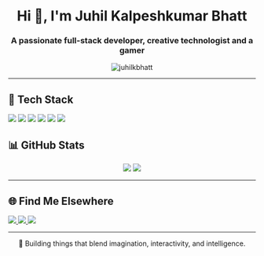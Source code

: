 <h1 align="center">Hi 👋, I'm Juhil Kalpeshkumar Bhatt</h1>
<h3 align="center">A passionate full-stack developer, creative technologist and a gamer</h3>

<p align="center">
  <img src="https://komarev.com/ghpvc/?username=juhilkbhatt&label=Profile%20views&color=0e75b6&style=flat" alt="juhilkbhatt" />
</p>

---
## 🧰 Tech Stack

<p align="left">
  <img src="https://img.shields.io/badge/Language-JavaScript-informational?style=flat&logo=javascript&color=F7DF1E" />
  <img src="https://img.shields.io/badge/Framework-React-informational?style=flat&logo=react&color=61DAFB" />
  <img src="https://img.shields.io/badge/Backend-Flask-informational?style=flat&logo=flask&color=000000" />
  <img src="https://img.shields.io/badge/Game%20Engine-Unity-informational?style=flat&logo=unity&color=000000" />
  <img src="https://img.shields.io/badge/Design-Figma-informational?style=flat&logo=figma&color=F24E1E" />
  <img src="https://img.shields.io/badge/OS-Ubuntu%20Server-informational?style=flat&logo=ubuntu&color=E95420" />
</p>

## 📊 GitHub Stats

<p align="center">
  <img src="https://github-readme-stats.vercel.app/api?username=juhilkbhatt&show_icons=true&theme=radical" />
  <img src="https://github-readme-streak-stats.herokuapp.com/?user=juhilkbhatt&theme=radical" />
</p>

---

## 🌐 Find Me Elsewhere

<p align="left">
  <a href="https://www.linkedin.com/in/juhil-bhatt-746b08374/" target="blank">
    <img src="https://img.shields.io/badge/LinkedIn-Connect-blue?logo=linkedin&style=flat" />
  </a>
  <a href="mailto:juhilkbhatt@gmail.com" target="blank">
    <img src="https://img.shields.io/badge/Email-Contact-informational?style=flat&logo=gmail" />
  </a>
  <a href="https://juhilkbhatt.github.io/Portfolio-Website/" target="blank">
    <img src="https://img.shields.io/badge/Portfolio-Visit-green?style=flat&logo=web" />
  </a>
</p>

---

<p align="center">
  🚀 Building things that blend imagination, interactivity, and intelligence.
</p>
